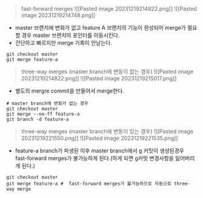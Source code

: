 >fast-forward merges
![[Pasted image 20231219214822.png]]
![[Pasted image 20231219214748.png]]
* master 브랜치에 변화가 없고 feature A 브랜치의 기능이 완성되어 merge가 필요할 경우 master 브랜치의 포인터를 이동시킨다.
* 간단하고 빠르지만 merge 기록이 안남는다.
```shell
git checkout master
git merge feature-a
```

>three-way merges (master branch에 변동이 없는 경우)
![[Pasted image 20231219214822.png]]
![[Pasted image 20231219215017.png]]
* 별도의 mergre commit을 만들어서 merge한다.
```shell
# master branch에 변화가 없는 경우
git checkout master
git merge --no-ff feature-a
git branch -d feature-a
```

>three-way merges (master branch에 변동이 있는 경우)
![[Pasted image 20231219221550.png]]
![[Pasted image 20231219221535.png]]
* feature-a branch가 파생된 이후 master branch에서 g 커밋이 생성된경우 fast-forward merges가 불가능하게 된다.(하게 되면 g커밋 변경사항을 잃어버리게 된다.)
```shell
git checkout master
git merge feature-a #  fast-forward merges가 불가능하므로 자동으로 three-way merge
```